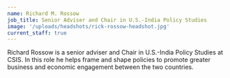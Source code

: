 ```yaml
---
name: Richard M. Rossow
job_title: Senior Adviser and Chair in U.S.-India Policy Studies
image: '/uploads/headshots/rick-rossow-headshot.jpg'
current_staff: true
---
```


Richard Rossow is a senior adviser and Chair in U.S.-India Policy Studies at CSIS. In this role he helps frame and shape policies to promote greater business and economic engagement between the two countries.

